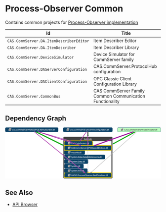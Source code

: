 
# Process-Observer Common

Contains common projects for [Process-Observer implementation](https://github.com/mpostol/ProcessObserver)

Id | Title
---|-
`CAS.CommServer.DA.ItemDescriberEditor` | Item Describer Editor
`CAS.CommServer.DA.ItemDescriber` | Item Describer Library
`CAS.CommServer.DeviceSimulator` | Device Simulator for CommServer family
`CAS.CommServer.DAServerConfiguration` | CAS.CommServer.ProtocolHub configuration
`CAS.CommServer.DAClientConfiguration` | OPC Classic Client Configuration Library
`CAS.CommServer.CommonBus` | CAS CommServer Family Common Communication Functionality

## Dependency Graph

![Architecture](_media/DependencyGraph.png)

## See Also

- [API Browser](https://mpostol.github.io/PO.Common/Help/)
